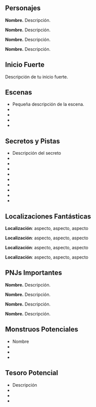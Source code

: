 ## Personajes 
 
**Nombre.** Descripción. 
 
**Nombre.** Descripción. 
 
**Nombre.** Descripción. 
 
**Nombre.** Descripción. 
 
## Inicio Fuerte
 
Descripción de tu inicio fuerte. 
 
## Escenas
 
* Pequeña descripción de la escena. 
* 
* 
* 
* 
 
## Secretos y Pistas
 
* Descripción del secreto
* 
* 
* 
* 
* 
* 
* 
* 
* 
 
## Localizaciones Fantásticas
 
**Localización**: aspecto, aspecto, aspecto 
  
**Localización**: aspecto, aspecto, aspecto
  
**Localización**: aspecto, aspecto, aspecto
  
**Localización**: aspecto, aspecto, aspecto
 
## PNJs Importantes 
 
**Nombre.** Descripción. 
  
**Nombre.** Descripción. 
  
**Nombre.** Descripción. 
  
**Nombre.** Descripción. 
 
## Monstruos Potenciales
 
* Nombre 
* 
* 
* 
## Tesoro Potencial 
 
* Descripción 
* 
* 
*